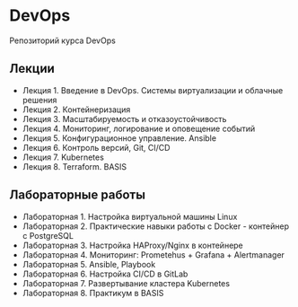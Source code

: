 # DevOps
Репозиторий курса DevOps

## Лекции

* Лекция 1. Введение в DevOps. Системы виртуализации и облачные решения
* Лекция 2. Контейнеризация
* Лекция 3. Масштабируемость и отказоустойчивость
* Лекция 4. Мониторинг, логирование и оповещение событий 
* Лекция 5. Конфигурационное управление. Ansible
* Лекция 6. Контроль версий, Git, CI/CD
* Лекция 7. Kubernetes
* Лекция 8. Terraform. BASIS

## Лабораторные работы

* Лабораторная 1. Настройка виртуальной машины Linux
* Лабораторная 2. Практические навыки работы с Docker - контейнер с PostgreSQL
* Лабораторная 3. Настройка HAProxy/Nginx в контейнере
* Лабораторная 4. Мониторинг: Prometehus + Grafana + Alertmanager 
* Лабораторная 5. Ansible, Playbook
* Лабораторная 6. Настройка CI/CD в GitLab
* Лабораторная 7. Развертывание кластера Kubernetes 
* Лабораторная 8. Практикум в BASIS
